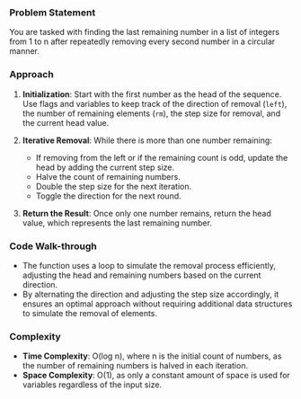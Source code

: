 ### Problem Statement
You are tasked with finding the last remaining number in a list of integers from 1 to n after repeatedly removing every second number in a circular manner. 

### Approach
1. **Initialization**: Start with the first number as the head of the sequence. Use flags and variables to keep track of the direction of removal (`left`), the number of remaining elements (`rm`), the step size for removal, and the current head value.

2. **Iterative Removal**: While there is more than one number remaining:
   - If removing from the left or if the remaining count is odd, update the head by adding the current step size.
   - Halve the count of remaining numbers.
   - Double the step size for the next iteration.
   - Toggle the direction for the next round.

3. **Return the Result**: Once only one number remains, return the head value, which represents the last remaining number.

### Code Walk-through
- The function uses a loop to simulate the removal process efficiently, adjusting the head and remaining numbers based on the current direction.
- By alternating the direction and adjusting the step size accordingly, it ensures an optimal approach without requiring additional data structures to simulate the removal of elements.

### Complexity
- **Time Complexity**: O(log n), where n is the initial count of numbers, as the number of remaining numbers is halved in each iteration.
- **Space Complexity**: O(1), as only a constant amount of space is used for variables regardless of the input size.
